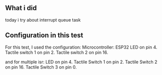 ##  What i did
today i try about interrupt queue task

## Configuration in this test
For this test, I used the configuration:
Microcontroller: ESP32
LED on pin 4.
Tactile switch 1 on pin 2.
Tactile switch 2 on pin 16.

and for multiple isr:
LED on pin 4.
Tactile Switch 1 on pin 2.
Tactile Switch 2 on pin 16.
Tactile Switch 3 on pin 0.

